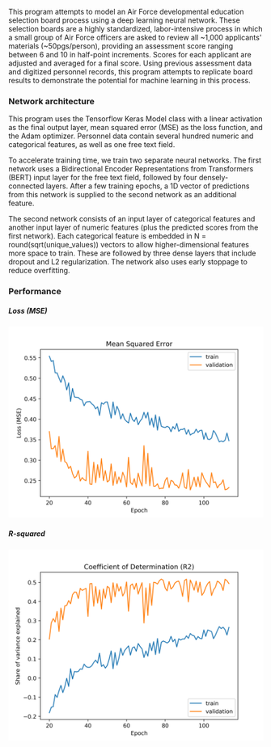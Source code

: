 This program attempts to model an Air Force developmental education selection board process using a deep learning neural network. These selection boards are a highly standardized, labor-intensive process in which a small group of Air Force officers are asked to review all \~1,000 applicants' materials (\~50pgs/person), providing an assessment score ranging between 6 and 10 in half-point increments. Scores for each applicant are adjusted and averaged for a final score. Using previous assessment data and digitized personnel records, this program attempts to replicate board results to demonstrate the potential for machine learning in this process.

### Network architecture
This program uses the Tensorflow Keras Model class with a linear activation as the final output layer, mean squared error (MSE) as the loss function, and the Adam optimizer. Personnel data contain several hundred numeric and categorical features, as well as one free text field.

To accelerate training time, we train two separate neural networks. The first network uses a Bidirectional Encoder Representations from Transformers (BERT) input layer for the free text field, followed by four densely-connected layers. After a few training epochs, a 1D vector of predictions from this network is supplied to the second network as an additional feature.

The second network consists of an input layer of categorical features and another input layer of numeric features (plus the predicted scores from the first network). Each categorical feature is embedded in N = round(sqrt(unique_values)) vectors to allow higher-dimensional features more space to train. These are followed by three dense layers that include dropout and L2 regularization. The network also uses early stoppage to reduce overfitting.

### Performance
##### Loss (MSE)
![loss](results/loss.png)

##### R-squared
![r-sq](results/r-sq.png)
